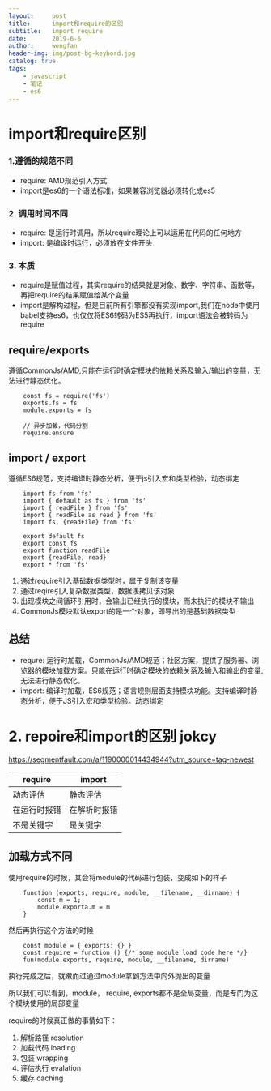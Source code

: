 ```yaml
---
layout:     post
title:      import和require的区别
subtitle:   import require
date:       2019-6-6
author:     wengfan
header-img: img/post-bg-keybord.jpg
catalog: true
tags:
    - javascript
    - 笔记
    - es6
---
```

# import和require区别
### 1.遵循的规范不同
- require: AMD规范引入方式
- import是es6的一个语法标准，如果兼容浏览器必须转化成es5

### 2. 调用时间不同
- require: 是运行时调用，所以require理论上可以运用在代码的任何地方
- import: 是编译时运行，必须放在文件开头

### 3. 本质
- require是赋值过程，其实require的结果就是对象、数字、字符串、函数等，再把require的结果赋值给某个变量
- import是解构过程，但是目前所有引擎都没有实现import,我们在node中使用babel支持es6，也仅仅将ES6转码为ES5再执行，import语法会被转码为require

## require/exports
遵循CommonJs/AMD,只能在运行时确定模块的依赖关系及输入/输出的变量，无法进行静态优化。
```
    const fs = require('fs')
    exports.fs = fs
    module.exports = fs

    // 异步加载，代码分割
    require.ensure
```

## import / export
遵循ES6规范，支持编译时静态分析，便于js引入宏和类型检验，动态绑定
```
    import fs from 'fs'
    import { default as fs } from 'fs'
    import { readFile } from 'fs'
    import { readFile as read } from 'fs'
    import fs, {readFile} from 'fs'

    export default fs
    export const fs
    export function readFile
    export {readFile, read}
    export * from 'fs'
```

1. 通过require引入基础数据类型时，属于复制该变量
2. 通过reqire引入复杂数据类型，数据浅拷贝该对象
3. 出现模块之间循环引用时，会输出已经执行的模块，而未执行的模块不输出
4. CommonJs模块默认export的是一个对象，即导出的是基础数据类型

## 总结
- requre: 运行时加载，CommonJs/AMD规范；社区方案，提供了服务器、浏览器的模块加载方案。只能在运行时确定模块的依赖关系及输入和输出的变量,无法进行静态优化。
- import: 编译时加载，ES6规范；语言规则层面支持模块功能。支持编译时静态分析，便于JS引入宏和类型检验。动态绑定

# 2. repoire和import的区别 jokcy
https://segmentfault.com/a/1190000014434944?utm_source=tag-newest

|require|import|
|-|-|
|动态评估|静态评估|
|在运行时报错|在解析时报错|
|不是关键字|是关键字|

## 加载方式不同
使用require的时候，其会将module的代码进行包装，变成如下的样子
```
    function (exports, require, module, __filename, __dirname) {
        const m = 1;
        module.exporta.m = m
    }
```
然后再执行这个方法的时候
```
    const module = { exports: {} }
    const require = function () {/* some module load code here */}
    fun(module.exports, require, module, __filename, dirname)
```
执行完成之后，就嫩而过通过module拿到方法中向外抛出的变量

所以我们可以看到，module， require, exports都不是全局变量，而是专门为这个模块使用的局部变量

require的时候真正做的事情如下：
1. 解析路径 resolution
2. 加载代码 loading
3. 包装 wrapping
4. 评估执行 evalation
5. 缓存 caching

